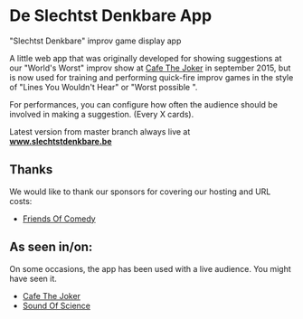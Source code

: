 # De Slechtst Denkbare App
"Slechtst Denkbare" improv game display app

A little web app that was originally developed for showing suggestions at our "World's Worst" improv show at [Cafe The Joker](http://www.cafethejoker.be/) in september 2015, but is now used for training and performing quick-fire improv games in the style of "Lines You Wouldn't Hear" or "Worst possible <profession>". 

For performances, you can configure how often the audience should be involved in making a suggestion. (Every X cards).

Latest version from master branch always live at **www.slechtstdenkbare.be**

## Thanks
We would like to thank our sponsors for covering our hosting and URL costs:
* [Friends Of Comedy](https://friendsofcomedy.webs.com/)

## As seen in/on:
On some occasions, the app has been used with a live audience. You might have seen it.
* [Cafe The Joker](http://www.cafethejoker.be/)
* [Sound Of Science](http://www.soundofscience.be)
